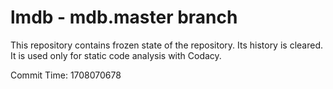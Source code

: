 # lmdb - mdb.master branch

This repository contains frozen state of the repository.
Its history is cleared. It is used only for static code
analysis with Codacy.

Commit Time: 1708070678